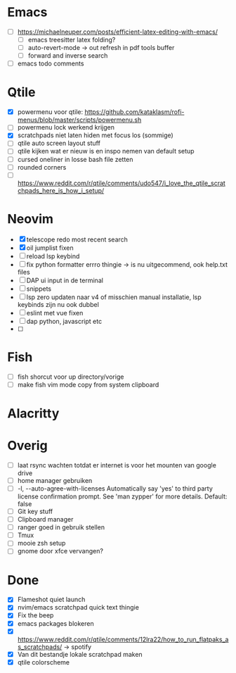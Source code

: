 # Emacs
- [ ]  https://michaelneuper.com/posts/efficient-latex-editing-with-emacs/
    - [ ]  emacs treesitter latex folding?
    - [ ]  auto-revert-mode → out refresh in pdf tools buffer
    - [ ]  forward and inverse search
- [ ]  emacs todo comments
# Qtile
- [x]  powermenu voor qtile: https://github.com/kataklasm/rofi-menus/blob/master/scripts/powermenu.sh
- [ ]  powermenu lock werkend krijgen
- [x]  scratchpads niet laten hiden met focus los (sommige)
- [ ]  qtile auto screen layout stuff
- [ ]  qtile kijken wat er nieuw is en inspo nemen van default setup
- [ ]  cursed oneliner in losse bash file zetten
- [ ]  rounded corners
- [ ]  https://www.reddit.com/r/qtile/comments/udo547/i_love_the_qtile_scratchpads_here_is_how_i_setup/

# Neovim
- [x] telescope redo most recent search
- [x] oil jumplist fixen
- [ ] reload lsp keybind
- [ ] fix python formatter errro thingie -> is nu uitgecommend, ook help.txt files
- [ ] DAP ui input in de terminal
- [ ] snippets
- [ ] lsp zero updaten naar v4 of misschien manual installatie, lsp keybinds zijn nu ook dubbel
- [ ] eslint met vue fixen
- [ ] dap python, javascript etc
- [ ] 

# Fish
- [ ]  fish shorcut voor up directory/vorige
- [ ]  make fish vim mode copy from system clipboard

# Alacritty

# Overig
- [ ]  laat rsync wachten totdat er internet is voor het mounten van google drive
- [ ]  home manager gebruiken
- [ ]  -l, --auto-agree-with-licenses Automatically say 'yes' to third party license confirmation prompt. See 'man zypper' for more details. Default: false
- [ ]  Git key stuff
- [ ]  Clipboard manager
- [ ]  ranger goed in gebruik stellen
- [ ]  Tmux
- [ ]  mooie zsh setup
- [ ]  gnome door xfce vervangen?

# Done
- [x]  Flameshot quiet launch
- [x]  nvim/emacs scratchpad quick text thingie
- [x]  Fix the beep
- [x]  emacs packages blokeren
- [x]  https://www.reddit.com/r/qtile/comments/12lra22/how_to_run_flatpaks_as_scratchpads/ → spotify
- [x]  Van dit bestandje lokale scratchpad maken
- [x]  qtile colorscheme
